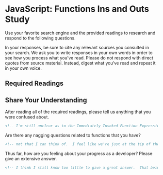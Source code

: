 # JavaScript: Functions Ins and Outs Study

Use your favorite search engine and the provided readings to research and
respond to the following questions.

In your responses, be sure to cite any relevant sources you consulted in your
search. We ask you to write responses in your own words in order to see how you
process what you've read. Please do not respond with direct quotes from source
material. Instead, digest what you've read and repeat it in your own voice.

## Required Readings

<!-- -   [Object - Glossary | MDN](https://developer.mozilla.org/en-US/docs/Glossary/Object) -->
<!-- -   [Array - Glossary | MDN](https://developer.mozilla.org/en-US/docs/Glossary/Array) -->
<!-- -   [function expression - JavaScript | MDN](https://developer.mozilla.org/en-US/docs/Web/JavaScript/Reference/Operators/function) -->
<!-- -   [return - JavaScript | MDN](https://developer.mozilla.org/en-US/docs/Web/JavaScript/Reference/Statements/return) -->
<!-- -   [Understand JavaScript Callback Functions and Use Them](http://javascriptissexy.com/understand-javascript-callback-functions-and-use-them) -->
<!-- -   [JavaScript - Functions](http://www.quirksmode.org/js/function.html) -->
<!-- -   [Function Declarations vs. Function Expressions](https://javascriptweblog.wordpress.com/2010/07/06/function-declarations-vs-function-expressions) -->

## Share Your Understanding

After reading all of the required readings, please tell us anything that you
were confused about.

```md
<!-- I'm still unclear as to the Immediately Invoked Function Expression fixing the closure bug which causes every position in the array to come back with 103 as their ID in the http://javascriptissexy.com/understand-javascript-closures-with-ease/ reading. -->
```

Are there any nagging questions related to functions that you have?

```md
<!-- not that I can think of.  I feel like we're just at the tip of the iceberg, so I don't really know what questions to ask unless I run into an issue.  One thing I want to be clear on: a <return> will end a function, except for that one situation in the https://javascriptweblog.wordpress.com/2010/07/06/function-declarations-vs-function-expressions/ and in an if loop.  Correct? or am I way off? -->
```

Thus far, how are you feeling about your progress as a developer? Please give an
extensive answer.

```md
<!-- I think I still know too little to give a great answer.  That being said, and since I have to give an answer :) I feel like I'm grasping the concepts well, but struggling a bit to execute some of the more complicated code when we're asked to put it into practice before seeing an example.  I'm still training my brain to think like a developer, and any additional guidance on training my brain - any extra exercises, readings, anything - would be awesome.  I was very lost in the middle of last week, but as we inched towards Friday, things started to click a little bit better.  I need to spend more time writing pseudocode and then code, but I do feel like I've made progress, but I'm not sure if I'm on track or behind.  Regardless, I think it's fascinating and love reading and learning about everything we've learned so far.  It's difficult, but I like that. -->
```
